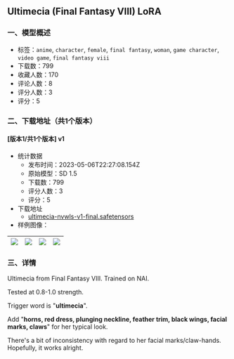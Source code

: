 ## Ultimecia (Final Fantasy VIII) LoRA
### 一、模型概述

- 标签：`anime`, `character`, `female`, `final fantasy`, `woman`, `game character`, `video game`, `final fantasy viii`
- 下载数：799
- 收藏人数：170
- 评论人数：8
- 评分人数：3
- 评分：5

### 二、下载地址（共1个版本）

#### [版本1/共1个版本] v1

- 统计数据
  - 发布时间：2023-05-06T22:27:08.154Z
  - 原始模型：SD 1.5
  - 下载数：799
  - 评分人数：3
  - 评分：5
- 下载地址
  - [ultimecia-nvwls-v1-final.safetensors](https://civitai.com/api/download/models/64324)
- 样例图像：

| <img src="https://image.civitai.com/xG1nkqKTMzGDvpLrqFT7WA/74cebcbf-79df-4682-953d-ba3d06585844/width=450/710535.jpeg" /> | <img src="https://image.civitai.com/xG1nkqKTMzGDvpLrqFT7WA/9bd5be3f-3a90-4366-9d1f-d13b0e7cec19/width=450/710538.jpeg" /> | <img src="https://image.civitai.com/xG1nkqKTMzGDvpLrqFT7WA/6ad72a57-5410-49a7-afbb-16a478cda575/width=450/710539.jpeg" /> | <img src="https://image.civitai.com/xG1nkqKTMzGDvpLrqFT7WA/342f6638-7d1b-4a77-a189-d065a7a46992/width=450/710537.jpeg" /> |
| ---- | ---- | ---- | ---- |


### 三、详情
<p>Ultimecia from Final Fantasy VIII. Trained on NAI.</p><p>Tested at 0.8-1.0 strength.</p><p>Trigger word is "<strong>ultimecia</strong>".</p><p>Add "<strong>horns, red dress, plunging neckline, feather trim, black wings, facial marks, claws</strong>" for her typical look.</p><p>There's a bit of inconsistency with regard to her facial marks/claw-hands. Hopefully, it works alright.</p>